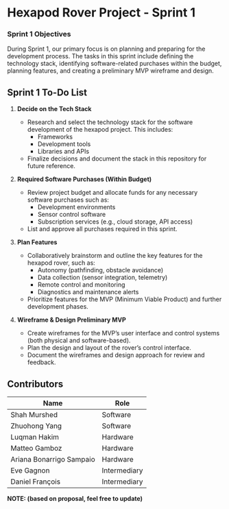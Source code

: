 # Hexapod Rover Project - Sprint 1


### Sprint 1 Objectives
During Sprint 1, our primary focus is on planning and preparing for the development process. The tasks in this sprint include defining the technology stack, identifying software-related purchases within the budget, planning features, and creating a preliminary MVP wireframe and design.

## Sprint 1 To-Do List

1. **Decide on the Tech Stack**
   - Research and select the technology stack for the software development of the hexapod project. This includes:
     - Frameworks
     - Development tools
     - Libraries and APIs
   - Finalize decisions and document the stack in this repository for future reference.

2. **Required Software Purchases (Within Budget)**
   - Review project budget and allocate funds for any necessary software purchases such as:
     - Development environments
     - Sensor control software
     - Subscription services (e.g., cloud storage, API access)
   - List and approve all purchases required in this sprint.

3. **Plan Features**
   - Collaboratively brainstorm and outline the key features for the hexapod rover, such as:
     - Autonomy (pathfinding, obstacle avoidance)
     - Data collection (sensor integration, telemetry)
     - Remote control and monitoring
     - Diagnostics and maintenance alerts
   - Prioritize features for the MVP (Minimum Viable Product) and further development phases.

4. **Wireframe & Design Preliminary MVP**
   - Create wireframes for the MVP’s user interface and control systems (both physical and software-based).
   - Plan the design and layout of the rover’s control interface.
   - Document the wireframes and design approach for review and feedback.

## Contributors

| Name                      | Role         |
|---------------------------|--------------|
| Shah Murshed               | Software     |
| Zhuohong Yang              | Software     |
| Luqman Hakim               | Hardware     |
| Matteo Gamboz              | Hardware     |
| Ariana Bonarrigo Sampaio   | Hardware     |
| Eve Gagnon                 | Intermediary |
| Daniel François            | Intermediary |

**NOTE: (based on proposal, feel free to update)**
